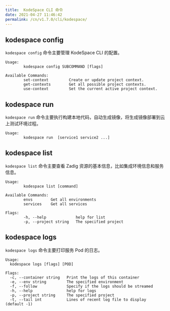 ```yaml
---
title:  KodeSpace CLI 命令
date: 2021-04-27 11:46:42
permalink: /cn/v1.7.0/cli/kodespace/
---
```


## kodespace config
`kodespace config` 命令主要管理 KodeSpace CLI 的配置。

```
Usage:
        kodespace config SUBCOMMAND [flags]

Available Commands:
        set-context         Create or update project context.
        get-contexts        Get all possible project contexts.
        use-context         Set the current active project context.
```

## kodespace run

`kodespace run` 命令主要执行构建本地代码，自动生成镜像，将生成镜像部署到云上测试环境过程。

```
Usage:
        kodespace run  [service1 service2 ...]
```

## kodespace list

`kodespace list` 命令主要查看 Zadig 资源的基本信息，比如集成环境信息和服务信息。

```
Usage:
        kodespace list [command]

Available Commands:
        envs        Get all environments
        services    Get all services

Flags:
        -h, --help             help for list
        -p, --project string   The specified project
```

## kodespace logs

`kodespace logs` 命令主要打印服务 Pod 的日志。

```
Usage:
  kodespace logs [flags] [POD]

Flags:
  -c, --container string   Print the logs of this container
  -e, --env string         The specified environment
  -f, --follow             Specify if the logs should be streamed
  -h, --help               help for logs
  -p, --project string     The specified project
  -t, --tail int           Lines of recent log file to display (default -1)
```
